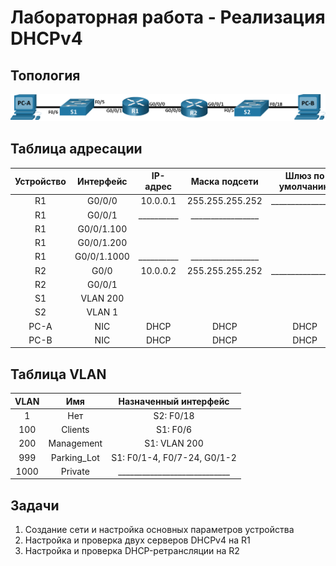 # Лабораторная работа - Реализация DHCPv4 
## Топология
![alt text](https://github.com/V1RaJ97/OTUS-NE/blob/50260140e22db30f62ca76cf9e5e8543e1c08e15/Labs/Lab08/%D0%A2%D0%BE%D0%BF%D0%BE%D0%BB%D0%BE%D0%B3%D0%B8%D1%8F(ipv4).png)
## Таблица адресации
|  Устройство  |  Интерфейс  | IP-адрес |  Маска подсети  | Шлюз по умолчанию |
|:------------:|:-----------:|:--------:|:---------------:|:-----------------:|
|      R1      |    G0/0/0   | 10.0.0.1 | 255.255.255.252 | _________________ |
|      R1      |    G0/0/1   |__________|_________________|                   |
|      R1      | G0/0/1.100  |          |                 |                   |
|      R1      | G0/0/1.200  |          |                 |                   |
|      R1      | G0/0/1.1000 |__________|_________________|                   |
|      R2      |    G0/0     | 10.0.0.2 | 255.255.255.252 | _________________ |
|      R2      |    G0/0/1   |          |                 |                   |
|      S1      |  VLAN 200   |          |                 |                   |
|      S2      |    VLAN 1   |          |                 |                   |
|     PC-A     |     NIC     |   DHCP   |       DHCP      |       DHCP        |
|     PC-B     |     NIC     |   DHCP   |       DHCP      |       DHCP        |
## Таблица VLAN
|   VLAN   |     Имя     |    Назначенный интерфейс    |
|:--------:|:-----------:|:---------------------------:|
|     1    |     Нет     |         S2: F0/18           |
|    100   |   Clients   |          S1: F0/6           |
|    200   |  Management |         S1: VLAN 200        |
|    999   | Parking_Lot | S1: F0/1-4, F0/7-24, G0/1-2 |
|   1000   |   Private   |____________________________ |
## Задачи
1. Создание сети и настройка основных параметров устройства
2. Настройка и проверка двух серверов DHCPv4 на R1
3. Настройка и проверка DHCP-ретрансляции на R2
